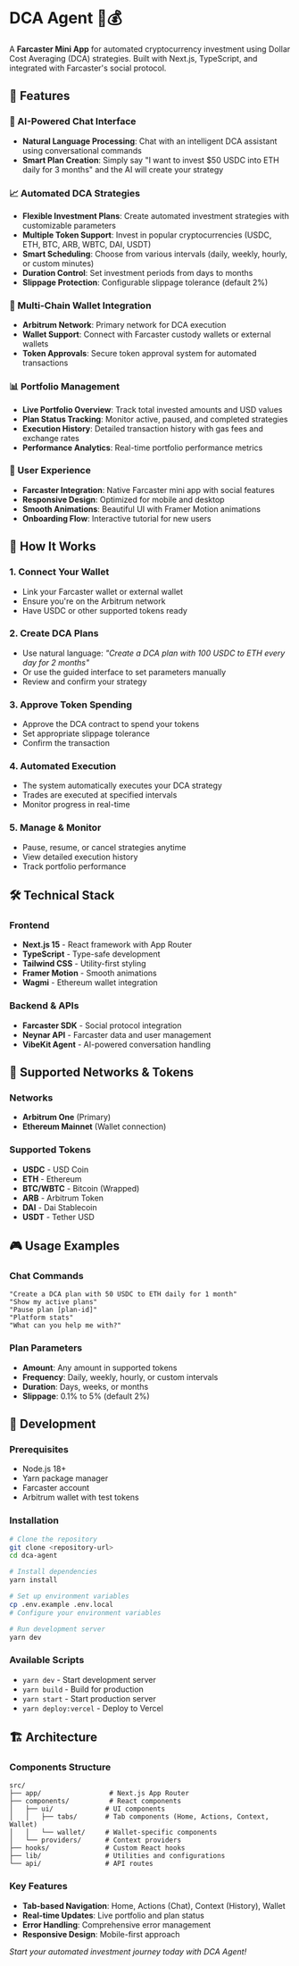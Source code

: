 # DCA Agent 🤖💰

A **Farcaster Mini App** for automated cryptocurrency investment using Dollar Cost Averaging (DCA) strategies. Built with Next.js, TypeScript, and integrated with Farcaster's social protocol.

## 🌟 Features

### 💬 AI-Powered Chat Interface
- **Natural Language Processing**: Chat with an intelligent DCA assistant using conversational commands
- **Smart Plan Creation**: Simply say "I want to invest $50 USDC into ETH daily for 3 months" and the AI will create your strategy


### 📈 Automated DCA Strategies
- **Flexible Investment Plans**: Create automated investment strategies with customizable parameters
- **Multiple Token Support**: Invest in popular cryptocurrencies (USDC, ETH, BTC, ARB, WBTC, DAI, USDT)
- **Smart Scheduling**: Choose from various intervals (daily, weekly, hourly, or custom minutes)
- **Duration Control**: Set investment periods from days to months
- **Slippage Protection**: Configurable slippage tolerance (default 2%)

### 🏦 Multi-Chain Wallet Integration
- **Arbitrum Network**: Primary network for DCA execution
- **Wallet Support**: Connect with Farcaster custody wallets or external wallets
- **Token Approvals**: Secure token approval system for automated transactions


### 📊 Portfolio Management
- **Live Portfolio Overview**: Track total invested amounts and USD values
- **Plan Status Tracking**: Monitor active, paused, and completed strategies
- **Execution History**: Detailed transaction history with gas fees and exchange rates
- **Performance Analytics**: Real-time portfolio performance metrics

### 🎯 User Experience
- **Farcaster Integration**: Native Farcaster mini app with social features
- **Responsive Design**: Optimized for mobile and desktop
- **Smooth Animations**: Beautiful UI with Framer Motion animations
- **Onboarding Flow**: Interactive tutorial for new users


## 🚀 How It Works

### 1. **Connect Your Wallet**
- Link your Farcaster wallet or external wallet
- Ensure you're on the Arbitrum network
- Have USDC or other supported tokens ready

### 2. **Create DCA Plans**
- Use natural language: *"Create a DCA plan with 100 USDC to ETH every day for 2 months"*
- Or use the guided interface to set parameters manually
- Review and confirm your strategy

### 3. **Approve Token Spending**
- Approve the DCA contract to spend your tokens
- Set appropriate slippage tolerance
- Confirm the transaction

### 4. **Automated Execution**
- The system automatically executes your DCA strategy
- Trades are executed at specified intervals
- Monitor progress in real-time

### 5. **Manage & Monitor**
- Pause, resume, or cancel strategies anytime
- View detailed execution history
- Track portfolio performance

## 🛠️ Technical Stack

### Frontend
- **Next.js 15** - React framework with App Router
- **TypeScript** - Type-safe development
- **Tailwind CSS** - Utility-first styling
- **Framer Motion** - Smooth animations
- **Wagmi** - Ethereum wallet integration

### Backend & APIs
- **Farcaster SDK** - Social protocol integration
- **Neynar API** - Farcaster data and user management
- **VibeKit Agent** - AI-powered conversation handling



## 📱 Supported Networks & Tokens

### Networks
- **Arbitrum One** (Primary)
- **Ethereum Mainnet** (Wallet connection)

### Supported Tokens
- **USDC** - USD Coin
- **ETH** - Ethereum
- **BTC/WBTC** - Bitcoin (Wrapped)
- **ARB** - Arbitrum Token
- **DAI** - Dai Stablecoin
- **USDT** - Tether USD

## 🎮 Usage Examples

### Chat Commands
```
"Create a DCA plan with 50 USDC to ETH daily for 1 month"
"Show my active plans"
"Pause plan [plan-id]"
"Platform stats"
"What can you help me with?"
```

### Plan Parameters
- **Amount**: Any amount in supported tokens
- **Frequency**: Daily, weekly, hourly, or custom intervals
- **Duration**: Days, weeks, or months
- **Slippage**: 0.1% to 5% (default 2%)

## 🔧 Development

### Prerequisites
- Node.js 18+
- Yarn package manager
- Farcaster account
- Arbitrum wallet with test tokens

### Installation
```bash
# Clone the repository
git clone <repository-url>
cd dca-agent

# Install dependencies
yarn install

# Set up environment variables
cp .env.example .env.local
# Configure your environment variables

# Run development server
yarn dev
```

### Available Scripts
- `yarn dev` - Start development server
- `yarn build` - Build for production
- `yarn start` - Start production server
- `yarn deploy:vercel` - Deploy to Vercel

## 🏗️ Architecture

### Components Structure
```
src/
├── app/                 # Next.js App Router
├── components/          # React components
│   ├── ui/             # UI components
│   │   ├── tabs/       # Tab components (Home, Actions, Context, Wallet)
│   │   └── wallet/     # Wallet-specific components
│   └── providers/      # Context providers
├── hooks/              # Custom React hooks
├── lib/                # Utilities and configurations
└── api/                # API routes
```

### Key Features
- **Tab-based Navigation**: Home, Actions (Chat), Context (History), Wallet
- **Real-time Updates**: Live portfolio and plan status
- **Error Handling**: Comprehensive error management
- **Responsive Design**: Mobile-first approach


*Start your automated investment journey today with DCA Agent!*